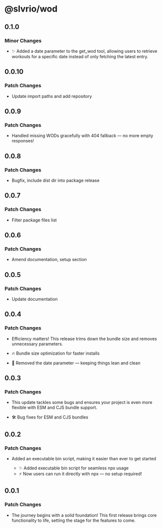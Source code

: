 # @slvrio/wod

## 0.1.0

### Minor Changes

- ✨ Added a date parameter to the get_wod tool, allowing users to retrieve workouts for a specific date instead of only fetching the latest entry.

## 0.0.10

### Patch Changes

- Update import paths and add repository

## 0.0.9

### Patch Changes

- Handled missing WODs gracefully with 404 fallback — no more empty responses!

## 0.0.8

### Patch Changes

- Bugfix, include dist dir into package release

## 0.0.7

### Patch Changes

- Filter package files list

## 0.0.6

### Patch Changes

- Amend documentation, setup section

## 0.0.5

### Patch Changes

- Update documentation

## 0.0.4

### Patch Changes

- Efficiency matters! This release trims down the bundle size and removes unnecessary parameters.

- 🔥 Bundle size optimization for faster installs
- 🧹 Removed the date parameter — keeping things lean and clean

## 0.0.3

### Patch Changes

- This update tackles some bugs and ensures your project is even more flexible with ESM and CJS bundle support.

- 🛠️ Bug fixes for ESM and CJS bundles

## 0.0.2

### Patch Changes

- Added an executable bin script, making it easier than ever to get started

  - ✨ Added executable bin script for seamless npx usage
  - ⚡️ Now users can run it directly with npx — no setup required!

## 0.0.1

### Patch Changes

- The journey begins with a solid foundation! This first release brings core functionality to life, setting the stage for the features to come.
